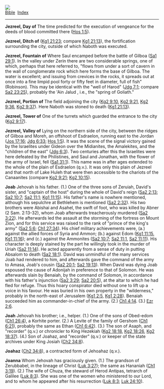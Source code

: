 [![](../../cdshop/ithlogo.png)](../../index)  
[Bible](../index)  [Index](index) 

------------------------------------------------------------------------

<span id="000">**Jezreel, Day of**</span> The time predicted for the
execution of vengeance for the deeds of blood committed there ([Hos
1:5](../kjv/hos001.htm#005)).

<span id="001">**Jezreel, Ditch of**</span> ([Kg1
21:23](../kjv/kg1021.htm#023); compare [Kg1
21:13](../kjv/kg1021.htm#013)), the fortification surrounding the city,
outside of which Naboth was executed.

<span id="002">**Jezreel, Fountain of**</span> Where Saul encamped
before the battle of Gilboa ([Sa1 29:1](../kjv/sa1029.htm#001)). In the
valley under Zerin there are two considerable springs, one of which,
perhaps that here referred to, "flows from under a sort of cavern in the
wall of conglomerate rock which here forms the base of Gilboa. The water
is excellent; and issuing from crevices in the rocks, it spreads out at
once into a fine limpid pool forty or fifty feet in diameter, full of
fish" (Robinson). This may be identical with the "well of Harod" ([Jdg
7:1](../kjv/jdg007.htm#001); compare [Sa2
23:25](../kjv/sa2023.htm#025)), probably the 'Ain Jalud , i.e., the
"spring of Goliath."

<span id="003">**Jezreel, Portion of**</span> The field adjoining the
city ([Kg2 9:10](../kjv/kg2009.htm#010), [Kg2
9:21](../kjv/kg2009.htm#021), [Kg2 9:36](../kjv/kg2009.htm#036), [Kg2
9:37](../kjv/kg2009.htm#037)). Here Naboth was stoned to death ([Kg1
21:13](../kjv/kg1021.htm#013)).

<span id="004">**Jezreel, Tower of**</span> One of the turrets which
guarded the entrance to the city ([Kg2 9:17](../kjv/kg2009.htm#017)).

<span id="005">**Jezreel, Valley of**</span> Lying on the northern side
of the city, between the ridges of Gilboa and Moreh, an offshoot of
Esdraelon, running east to the Jordan ([Jos
17:16](../kjv/jos017.htm#016); [Jdg 6:33](../kjv/jdg006.htm#033); [Hos
1:5](../kjv/hos001.htm#005)). It was the scene of the signal victory
gained by the Israelites under Gideon over the Midianites, the
Amalekites, and the "children of the east" ([Jdg
6:3](../kjv/jdg006.htm#003)). Two centuries after this the Israelites
were here defeated by the Philistines, and Saul and Jonathan, with the
flower of the army of Israel, fell ([Sa1 31:1](../kjv/sa1031.htm#001)).
This name was in after ages extended to the whole of the plain of
Esdraelon (q.v.). It was only this plain of Jezreel and that north of
Lake Huleh that were then accessible to the chariots of the Canaanites
(compare [Kg2 9:21](../kjv/kg2009.htm#021); [Kg2
10:15](../kjv/kg2010.htm#015)).

<span id="006">**Joab**</span> Jehovah is his father. (1.) One of the
three sons of Zeruiah, David's sister, and "captain of the host" during
the whole of David's reign ([Sa2 2:13](../kjv/sa2002.htm#013); [Sa2
10:7](../kjv/sa2010.htm#007); [Sa2 11:1](../kjv/sa2011.htm#001); [Kg1
11:15](../kjv/kg1011.htm#015)). His father's name is nowhere mentioned,
although his sepulchre at Bethlehem is mentioned ([Sa2
2:32](../kjv/sa2002.htm#032)). His two brothers were Abishai and Asahel,
the swift of foot, who was killed by Abner (2 Sam. 2:13-32), whom Joab
afterwards treacherously murdered ([Sa2 3:22](../kjv/sa2003.htm#022)).
He afterwards led the assault at the storming of the fortress on Mount
Zion, and for this service was raised to the rank of "prince of the
king's army" ([Sa2 5:6](../kjv/sa2005.htm#006); [Ch1
27:34](../kjv/ch1027.htm#034)). His chief military achievements were,
(a.) against the allied forces of Syria and Ammon; (b.) against Edom
([Kg1 11:15](../kjv/kg1011.htm#015), [Kg1
11:16](../kjv/kg1011.htm#016)); and (c.) against the Ammonites ([Sa2
10:7](../kjv/sa2010.htm#007); [Sa2 11:1](../kjv/sa2011.htm#001), [Sa2
11:11](../kjv/sa2011.htm#011)). His character is deeply stained by the
part he willingly took in the murder of Uriah ([Sa2
11:14](../kjv/sa2011.htm#014)). He acted apparently from a sense of duty
in putting Absalom to death ([Sa2 18:1](../kjv/sa2018.htm#001)). David
was unmindful of the many services Joab had rendered to him, and
afterwards gave the command of the army to Amasa, Joab's cousin ([Sa2
20:1](../kjv/sa2020.htm#001); [Sa2 19:13](../kjv/sa2019.htm#013)). When
David was dying Joab espoused the cause of Adonijah in preference to
that of Solomon. He was afterwards slain by Benaiah, by the command of
Solomon, in accordance with his father's injunction ([Sa2
3:29](../kjv/sa2003.htm#029); [Sa2 20:5](../kjv/sa2020.htm#005)), at the
altar to which he had fled for refuge. Thus this hoary conspirator died
without one to lift up a voice in his favour. He was buried in his own
property in the "wilderness," probably in the north-east of Jerusalem
([Kg1 2:5](../kjv/kg1002.htm#005), [Kg1 2:28](../kjv/kg1002.htm#028)).
Benaiah succeeded him as commander-in-chief of the army. (2.) [Ch1
4:14](../kjv/ch1004.htm#014). (3.) [Ezr 2:6](../kjv/ezr002.htm#006).

<span id="007">**Joah**</span> Jehovah his brother; i.e., helper. (1.)
One of the sons of Obed-edom ([Ch1 26:4](../kjv/ch1026.htm#004)), a
Korhite porter. (2.) A Levite of the family of Gershom ([Ch1
6:21](../kjv/ch1006.htm#021)), probably the same as Ethan ([Ch1
6:42](../kjv/ch1006.htm#042)). (3.) The son of Asaph, and "recorder"
(q.v.) or chronicler to King Hezekiah ([Kg2
18:18](../kjv/kg2018.htm#018), [Kg2 18:26](../kjv/kg2018.htm#026), [Kg2
18:37](../kjv/kg2018.htm#037)). (4.) Son of Joahaz, and "recorder"
(q.v.) or keeper of the state archives under King Josiah ([Ch2
34:8](../kjv/ch2034.htm#008)).

<span id="008">**Joahaz**</span> ([Ch2 34:8](../kjv/ch2034.htm#008)), a
contracted form of Jehoahaz (q.v.).

<span id="009">**Joanna**</span> Whom Jehovah has graciously given. (1.)
The grandson of Zerubbabel, in the lineage of Christ ([Luk
3:27](../kjv/luk003.htm#027)); the same as Hananiah ([Ch1
3:19](../kjv/ch1003.htm#019)). (2.) The wife of Chuza, the steward of
Herod Antipas, tetrarch of Galilee ([Luk 8:3](../kjv/luk008.htm#003)).
She was one of the women who ministered to our Lord, and to whom he
appeared after his resurrection ([Luk 8:3](../kjv/luk008.htm#003); [Luk
24:10](../kjv/luk024.htm#010)).
